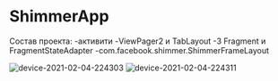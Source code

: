 # ShimmerApp

Состав проекта: 
-активити 
-ViewPager2 и TabLayout
-3 Fragment и FragmentStateAdapter
-com.facebook.shimmer.ShimmerFrameLayout

![device-2021-02-04-224303](https://user-images.githubusercontent.com/23185210/106946788-9d509480-673a-11eb-99e1-2b812199c334.png)
![device-2021-02-04-224311](https://user-images.githubusercontent.com/23185210/106946841-b0fbfb00-673a-11eb-9fcd-3ecc5fe8e4d1.png)
